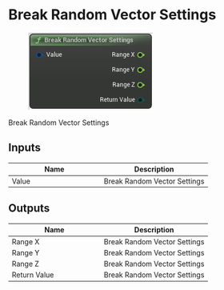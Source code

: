 # Break Random Vector Settings

<div align="left" data-full-width="false">

<figure><img src="../../../.gitbook/assets/Break_Random_Vector_Settings.png" alt=""><figcaption></figcaption></figure>

</div>

Break Random Vector Settings

## Inputs

<table><thead><tr><th width="170">Name</th><th>Description</th></tr></thead><tbody><tr><td>Value</td><td>Break Random Vector Settings</td></tr></tbody></table>

## Outputs

<table><thead><tr><th width="170">Name</th><th>Description</th></tr></thead><tbody><tr><td>Range X</td><td>Break Random Vector Settings</td></tr><tr><td>Range Y</td><td>Break Random Vector Settings</td></tr><tr><td>Range Z</td><td>Break Random Vector Settings</td></tr><tr><td>Return Value</td><td>Break Random Vector Settings</td></tr></tbody></table>
